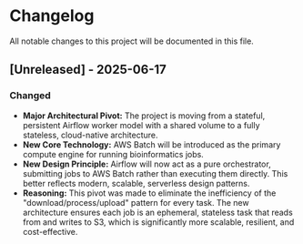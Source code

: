 # Changelog

All notable changes to this project will be documented in this file.

## [Unreleased] - 2025-06-17

### Changed
- **Major Architectural Pivot:** The project is moving from a stateful, persistent Airflow worker model with a shared volume to a fully stateless, cloud-native architecture.
- **New Core Technology:** AWS Batch will be introduced as the primary compute engine for running bioinformatics jobs.
- **New Design Principle:** Airflow will now act as a pure orchestrator, submitting jobs to AWS Batch rather than executing them directly. This better reflects modern, scalable, serverless design patterns.
- **Reasoning:** This pivot was made to eliminate the inefficiency of the "download/process/upload" pattern for every task. The new architecture ensures each job is an ephemeral, stateless task that reads from and writes to S3, which is significantly more scalable, resilient, and cost-effective.

